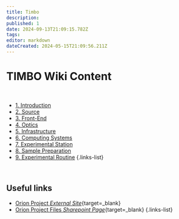```yaml
---
title: Timbo
description: 
published: 1
date: 2024-09-13T21:09:15.782Z
tags: 
editor: markdown
dateCreated: 2024-05-15T21:09:56.211Z
---
```


# TIMBO Wiki Content

<br>

- [1. Introduction](/Orion/Timbo/tib_intro)
- [2. Source](/Orion/Timbo/tib_source)
- [3. Front-End](/Orion/Timbo/tib_frontend)
- [4. Optics](/Orion/Timbo/tib_optics)
- [5. Infrastructure](/Orion/Timbo/tib_infra)
- [6. Computing Systems](/Orion/Timbo/tib_comp_systems)
- [7. Experimental Station](/Orion/Timbo/tib_exp_station)
- [8. Sample Preparation](/Orion/Timbo/tib_sample_prep)
- [9. Experimental Routine](/Orion/Timbo/tib_exp_routine)
{.links-list}

<br>

## Useful links

- [Orion Project *External Site*](https://cnpem.br/orion/){target=_blank}
- [Orion Project Files *Sharepoint Page*](https://cnpemcamp.sharepoint.com/sites/lnls/projectsII/SitePages/orionbeamlines.aspx){target=_blank}
{.links-list}